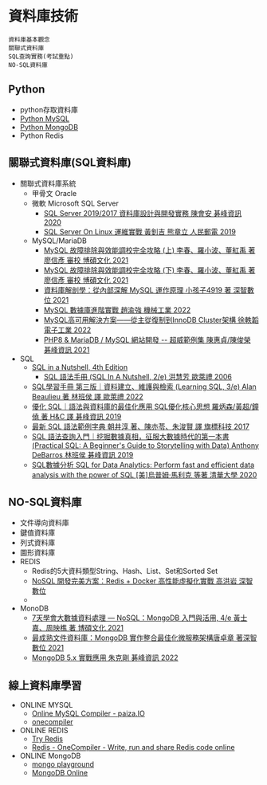 # 資料庫技術
```
資料庫基本觀念
關聯式資料庫
SQL查詢實務(考試重點)
NO-SQL資料庫
```
## Python
- python存取資料庫
- [Python MySQL]()
- [Python MongoDB](https://www.w3schools.com/python/python_mysql_getstarted.asp#:~:text=MySQL%20Join-,Python%20MongoDB,-MongoDB%20Get%20Started)
- Python Redis
## 關聯式資料庫(SQL資料庫)
- 關聯式資料庫系統
  - 甲骨文 Oracle
  - 微軟 Microsoft SQL Server
    - [SQL Server 2019/2017 資料庫設計與開發實務 陳會安 碁峰資訊 2020](https://www.tenlong.com.tw/products/9789865024727?list_name=srh) 
    - [SQL Server On Linux 運維實戰  黃釗吉 熊章立 人民郵電 2019](https://www.tenlong.com.tw/products/9787115502421?list_name=srh)
  - MySQL/MariaDB
    - [MySQL 故障排除與效能調校完全攻略 (上) 李春、羅小波、董紅禹 著 廖信彥 審校 博碩文化 2021](https://www.tenlong.com.tw/products/9789864349586?list_name=srh) 
    - [MySQL 故障排除與效能調校完全攻略 (下) 李春、羅小波、董紅禹 著 廖信彥 審校 博碩文化 2021](https://www.tenlong.com.tw/products/9789864349593?list_name=srh)
    - [資料庫解剖學：從內部深解 MySQL 運作原理  小孩子4919 著 深智數位 2021](https://www.tenlong.com.tw/products/9789865501990?list_name=srh)
    - [MySQL 數據庫進階實戰 趙渝強 機械工業 2022](https://www.tenlong.com.tw/products/9787111709145?list_name=srh)
    - [MySQL高可用解決方案——從主從復制到InnoDB Cluster架構 徐軼韜 電子工業 2022](https://www.tenlong.com.tw/products/9787121441417?list_name=srh)
    - [PHP8 & MariaDB / MySQL 網站開發 -- 超威範例集  陳惠貞/陳俊榮 碁峰資訊 2021](https://www.tenlong.com.tw/products/9786263240179?list_name=srh)
- SQL
  - [SQL in a Nutshell, 4th Edition]()
    - [SQL 語法手冊 (SQL In A Nutshell, 2/e) 洪慧芳 歐萊禮 2006](https://www.tenlong.com.tw/products/9789867794857?list_name=srh) 
  - [SQL學習手冊 第三版｜資料建立、維護與檢索 (Learning SQL, 3/e) Alan Beaulieu 著 林班侯 譯 歐萊禮 2022 ](https://www.tenlong.com.tw/products/9786263243521?list_name=srh)
  - [優化 SQL｜語法與資料庫的最佳化應用 SQL優化核心思想  羅炳森/黃超/鐘僥 著 H&C 譯 碁峰資訊 2019](https://www.tenlong.com.tw/products/9789865023065?list_name=srh)
  - [最新 SQL 語法範例字典  朝井淳 著、陳亦苓、朱浚賢 譯 旗標科技 2017](https://www.tenlong.com.tw/products/9789863124955?list_name=srh)
  - [SQL 語法查詢入門｜挖掘數據真相，征服大數據時代的第一本書 (Practical SQL: A Beginner's Guide to Storytelling with Data) Anthony DeBarros 林班侯 碁峰資訊 2019](https://www.tenlong.com.tw/products/9789865020989?list_name=srh)
  - [SQL數據分析 SQL for Data Analytics: Perform fast and efficient data analysis with the power of SQL [美]烏普姆·馬利克 等著  清華大學 2020](https://www.tenlong.com.tw/products/9787302553496?list_name=srh)
## NO-SQL資料庫
- 文件導向資料庫
- 鍵值資料庫
- 列式資料庫
- 圖形資料庫
- REDIS
  - Redis的5大資料類型String、Hash、List、Set和Sorted Set
  - [NoSQL 開發完美方案：Redis + Docker 高性能虛擬化實戰 高洪岩 深智數位](https://www.tenlong.com.tw/products/9789860776140?list_name=srh)
  - 
- MonoDB
  - [7天學會大數據資料處理 — NoSQL：MongoDB 入門與活用, 4/e 黃士嘉、周映樵 著 博碩文化 2021](https://www.tenlong.com.tw/products/9789864347988?list_name=srh) 
  - [最成熟文件資料庫：MongoDB 實作整合最佳化微服務架構唐卓章 著深智數位 2021](https://www.tenlong.com.tw/products/9789860776409?list_name=sp)
  - [MongoDB 5.x 實戰應用  朱克剛 碁峰資訊 2022](https://www.tenlong.com.tw/products/9786263241480?list_name=srh)
## 線上資料庫學習
- ONLINE MYSQL 
  - [Online MySQL Compiler - paiza.IO](https://paiza.io/en/languages/mysql)
  - [onecompiler](https://onecompiler.com/)
- ONLINE REDIS
  - [Try Redis](https://try.redis.io/)
  - [Redis - OneCompiler - Write, run and share Redis code online](https://onecompiler.com/redis)
- ONLINE MongoDB
  - [mongo playground](https://mongoplayground.net/)
  - [MongoDB Online](https://www.mongodb.com/online)
